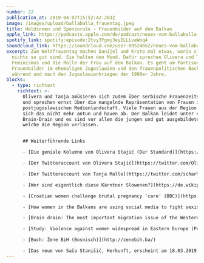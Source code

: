 ```yaml
---
number: 22
publication_at: 2019-04-07T15:52:42.203Z
image: /images/upload/ballaballa_frauentag.jpeg
title: Heldinnen und Sponzoruše - Frauenbilder auf dem Balkan
apple_link: https://podcasts.apple.com/de/podcast/neues-vom-ballaballa-balkan-episode-22-heldinnen-und/id1170436903?i=1000431337823
spotify_link: spotify:episode:2tvy3Ygmj3eyILLLveWoq4
soundcloud_link: https://soundcloud.com/user-89524652/neues-vom-ballaballa-balkan-episode-22-heldinnen-und-sponzoruse-frauenbilder-auf-dem-balkan
excerpt: Zum Weltfrauentag machen Danijel und Krsto mal etwas, worin sie sonst
  nichts so gut sind. Sie halten den Mund. Dafür sprechen Olivera und Tanja über
  Feminismus und die Rolle der Frau auf dem Balkan. Es geht um Partisaninnen,
  Frauenbilder im ehemaligen Jugoslawien und den frauenpolitischen Backlash
  während und nach den Jugoslawienkriegen der 1990er Jahre.
blocks:
  - type: richtext
    richtext: >-
      Olivera und Tanja amüsieren sich zudem über serbische Frauenzeitschriften
      und sprechen ernst über die mangelnde Repräsentation von Frauen in der
      postjugoslawischen Medienlandschaft. Viele Frauen aus der Region wollen
      sich das nicht mehr antun und hauen ab. Der Balkan leidet unter einem
      Brain-Drain und es sind vor allem die jungen und gut ausgebildete Frauen,
      welche die Region verlassen.


      ## Weiterführende Links

      - [Die geniale Kolumne von Olivera Stajić (Der Standard)](https://derstandard.at/r2000095623385/Gemist---Olivera-Stajic)

      - [Der Twitteraccount von Olivera Stajić](https://twitter.com/OliveraStajic)

      - [Der Twitteraccount von Tanja Malle](https://twitter.com/scharlatanja)

      - [Wer sind eigentlich diese Kärntner Slowenen?](https://de.wikipedia.org/wiki/K%C3%A4rntner_Slowenen)

      - [Croatian women challenge brutal pregnancy 'care' (BBC)](https://www.bbc.com/news/world-europe-46803178)

      - [How women in the Balkans are using social media to fight sexism ](https://europeanwesternbalkans.com/2018/12/25/brain-drain-important-migration-issue-western-balkans/)

      - [Brain drain: The most important migration issue of the Western Balkans](https://europeanwesternbalkans.com/2018/12/25/brain-drain-important-migration-issue-western-balkans/)

      - [Study: Violence against women widespread in Eastern Europe (Politico):](https://www.politico.eu/article/study-violence-against-women-widespread-in-eastern-europe/)

      - [Buch: Žene BiH (Bosnisch)](http://zenebih.ba/)

      - [Das neue von Saša Stanišić, Herkunft, erscheint am 18.03.2019 ](https://www.randomhouse.de/Buch/HERKUNFT/Sasa-Stanisic/Luchterhand-Literaturverlag/e472733.rhd)
---
```

